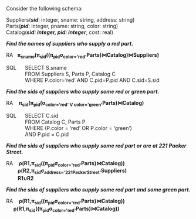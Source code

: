 Consider the following schema:  

Suppliers(__*sid*__: integer, sname: string, address: string)   
Parts(__*pid*__: integer, pname: string, color: string)   
Catalog(__*sid: integer, pid: integer*__, cost: real)  

__*Find the names of suppliers who supply a red part.*__  

RA&nbsp;&nbsp;&nbsp;**π<sub>sname</sub>(π<sub>sid</sub>((π<sub>pid</sub>σ<sub>color='red'</sub>Parts)⋈Catalog)⋈Suppliers)**

SQL&nbsp;&nbsp;&nbsp;&nbsp;&nbsp;&nbsp;SELECT S.sname          
&nbsp;&nbsp;&nbsp;&nbsp;&nbsp;&nbsp;&nbsp;&nbsp;&nbsp;&nbsp;&nbsp;&nbsp;&nbsp;FROM Suppliers S, Parts P, Catalog C   
&nbsp;&nbsp;&nbsp;&nbsp;&nbsp;&nbsp;&nbsp;&nbsp;&nbsp;&nbsp;&nbsp;&nbsp;&nbsp;WHERE P.color=’red’ AND C.pid=P.pid AND C.sid=S.sid  
      
__*Find the sids of suppliers who supply some red or green part.*__

RA&nbsp;&nbsp;&nbsp;&nbsp;**π<sub>sid</sub>(π<sub>pid</sub>(σ<sub>color='red' V color='green'</sub>Parts)⋈Catalog)** 
      
SQL&nbsp;&nbsp;&nbsp;&nbsp;&nbsp;&nbsp;SELECT C.sid   
&nbsp;&nbsp;&nbsp;&nbsp;&nbsp;&nbsp;&nbsp;&nbsp;&nbsp;&nbsp;&nbsp;&nbsp;&nbsp;FROM Catalog C, Parts P   
&nbsp;&nbsp;&nbsp;&nbsp;&nbsp;&nbsp;&nbsp;&nbsp;&nbsp;&nbsp;&nbsp;&nbsp;&nbsp;WHERE (P.color = ‘red’ OR P.color = ‘green’)   
&nbsp;&nbsp;&nbsp;&nbsp;&nbsp;&nbsp;&nbsp;&nbsp;&nbsp;&nbsp;&nbsp;&nbsp;&nbsp;AND P.pid = C.pid

__*Find the sids of suppliers who supply some red part or are at 221 Packer Street.*__  

RA&nbsp;&nbsp;&nbsp;&nbsp;**ρ(R1,π<sub>sid</sub>((π<sub>pid</sub>σ<sub>color='red'</sub>Parts)⋈Catalog))**   
&nbsp;&nbsp;&nbsp;&nbsp;&nbsp;&nbsp;&nbsp;&nbsp;**ρ(R2,π<sub>sid</sub>σ<sub>address='221PackerStreet'</sub>Suppliers)**  
&nbsp;&nbsp;&nbsp;&nbsp;&nbsp;&nbsp;&nbsp;&nbsp;**R1∪R2**

__*Find the sids of suppliers who supply some red part and some green part.*__  

RA&nbsp;&nbsp;&nbsp;&nbsp;**ρ(R1,π<sub>sid</sub>((π<sub>pid</sub>σ<sub>color='red'</sub>Parts)⋈Catalog))**   
&nbsp;&nbsp;&nbsp;&nbsp;&nbsp;**ρ(R1,π<sub>sid</sub>((π<sub>pid</sub>σ<sub>color='red'</sub>Parts)⋈Catalog))**   


